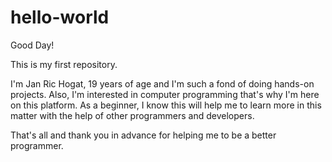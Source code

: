 # hello-world

Good Day!

This is my first repository.

I'm Jan Ric Hogat, 19 years of age and I'm such a fond of doing hands-on projects.
Also, I'm interested in computer programming that's why I'm here on this platform.
As a beginner, I know this will help me to learn more in this matter with the help of other programmers and developers.

That's all and thank you in advance for helping me to be a better programmer.
